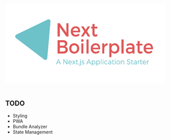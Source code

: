 <div align="center">
  <a href="https://github.com/rozakbuhari/next-boilerplate">
    <img alt="next-boilerplate" src="https://raw.githubusercontent.com/rozakbuhari/next-boilerplate/master/.brand/next-boilerplate.png" height="250px" />
  </a>
</div>

<br />

## TODO
- Styling
- PWA
- Bundle Analyzer
- State Management

